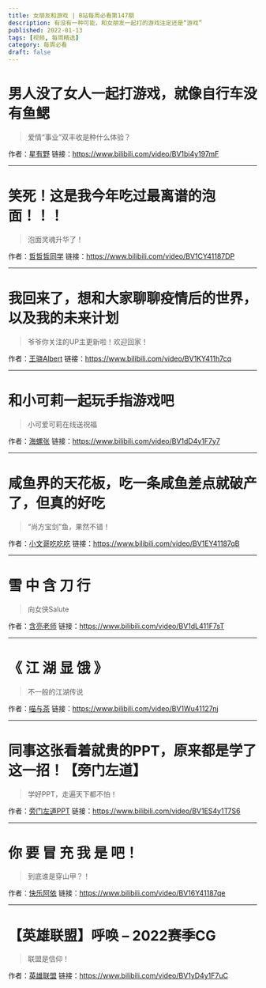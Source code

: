 ```yaml
---
title: 女朋友和游戏 | B站每周必看第147期
description: 有没有一种可能，和女朋友一起打的游戏注定还是“游戏”
published: 2022-01-13
tags: [视频, 每周精选]
category: 每周必看
draft: false
---
```


# 男人没了女人一起打游戏，就像自行车没有鱼鳃
> 爱情“事业”双丰收是种什么体验？

作者：[星有野](https://space.bilibili.com/627888730)
链接：https://www.bilibili.com/video/BV1bi4y197mF

---

# 笑死！这是我今年吃过最离谱的泡面！！！
> 泡面灵魂升华了！

作者：[哲哲哲同学](https://space.bilibili.com/8495180)
链接：https://www.bilibili.com/video/BV1CY41187DP

---

# 我回来了，想和大家聊聊疫情后的世界，以及我的未来计划
> 爷爷你关注的UP主更新啦！欢迎回家！

作者：[王骁Albert](https://space.bilibili.com/52165725)
链接：https://www.bilibili.com/video/BV1KY411h7cq

---

# 和小可莉一起玩手指游戏吧
> 小可爱可莉在线送祝福

作者：[海螺张](https://space.bilibili.com/2425374)
链接：https://www.bilibili.com/video/BV1dD4y1F7y7

---

# 咸鱼界的天花板，吃一条咸鱼差点就破产了，但真的好吃
> “尚方宝剑”鱼，果然不错！

作者：[小文哥吃吃吃](https://space.bilibili.com/476704454)
链接：https://www.bilibili.com/video/BV1EY41187qB

---

# 雪 中 含 刀 行
> 向女侠Salute

作者：[含亮老师](https://space.bilibili.com/1833524110)
链接：https://www.bilibili.com/video/BV1dL411F7sT

---

# 《 江 湖 显 饿 》
> 不一般的江湖传说

作者：[喵与茶](https://space.bilibili.com/6421869)
链接：https://www.bilibili.com/video/BV1Wu41127nj

---

# 同事这张看着就贵的PPT，原来都是学了这一招！【旁门左道】
> 学好PPT，走遍天下都不怕！

作者：[旁门左道PPT](https://space.bilibili.com/395619513)
链接：https://www.bilibili.com/video/BV1ES4y1T7S6

---

# 你 要 冒 充 我 是 吧！
> 到底谁是穿山甲？！

作者：[快乐阿依](https://space.bilibili.com/429765143)
链接：https://www.bilibili.com/video/BV16Y41187qe

---

# 【英雄联盟】呼唤 – 2022赛季CG
> 联盟是信仰！

作者：[英雄联盟](https://space.bilibili.com/178778949)
链接：https://www.bilibili.com/video/BV1yD4y1F7uC

